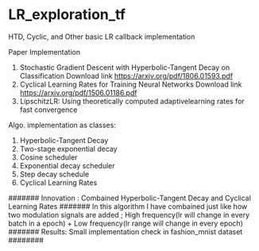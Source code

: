 # LR_exploration_tf
HTD, Cyclic, and Other basic LR callback implementation 

Paper Implementation 
1) Stochastic Gradient Descent with Hyperbolic-Tangent Decay on Classification
Download link https://arxiv.org/pdf/1806.01593.pdf
2) Cyclical Learning Rates for Training Neural Networks
Download link https://arxiv.org/pdf/1506.01186.pdf
3) LipschitzLR: Using theoretically computed adaptivelearning rates for fast convergence

Algo. implementation as classes:
1) Hyperbolic-Tangent Decay
2) Two-stage exponential decay
3) Cosine scheduler
4) Exponential decay scheduler
5) Step decay schedule
6) Cyclical Learning Rates

####### Innovation : Combained Hyperbolic-Tangent Decay and Cyclical Learning Rates #######
In this algorithm I have combained just like how two modulation signals are added ; High frequency(lr will change in every batch in a epoch) + Low frequency(lr range  will change in every epoch)
####### Results: Small implementation check in fashion_mnist dataset ########
